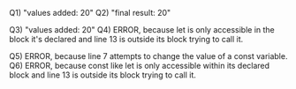 Q1) "values added:  20"
Q2) "final result:  20"

Q3) "values added:  20"
Q4) ERROR, because let is only accessible in the block it's declared and line 13 is outside its block trying to call it.

Q5) ERROR, because line 7 attempts to change the value of a const variable.
Q6) ERROR, because const like let is only accessible within its declared block and line 13 is outside its block trying to call it.
